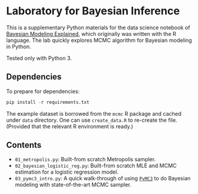 # Laboratory for Bayesian Inference

This is a supplementary Python materials for the data science notebook of [Bayesian Modeling Explained](https://everdark.github.io/k9/bayesian/bayesian_modeling_explained.nb.html),
which originally was written with the R language.
The lab quickly explores MCMC algorithm for Bayesian modeling in Python.

Tested only with Python 3.

## Dependencies

To prepare for dependencies:

```py
pip install -r requirements.txt
```

The example dataset is borrowed from the `mcmc` R package and cached under `data` directory.
One can use `create_data.R` to re-create the file.
(Provided that the relevant R environment is ready.)

## Contents

+ `01_metropolis.py`: Built-from scratch Metropolis sampler.
+ `02_bayesian_logistic_reg.py`: Built-from scratch MLE and MCMC estimation for a logistic regression model.
+ `03_pymc3_intro.py`: A quick walk-through of using [`PyMC3`](https://github.com/pymc-devs/pymc3) to do Bayesian modeling with state-of-the-art MCMC sampler.

